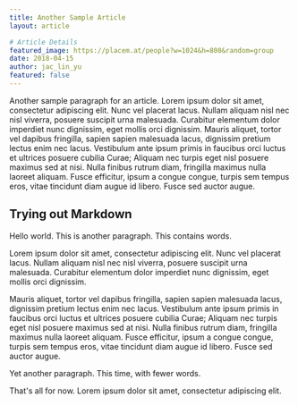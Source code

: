 ```yaml
---
title: Another Sample Article
layout: article

# Article Details
featured_image: https://placem.at/people?w=1024&h=800&random=group
date: 2018-04-15
author: jac_lin_yu
featured: false
---
```


Another sample paragraph for an article. Lorem ipsum dolor sit amet, consectetur adipiscing elit. Nunc vel placerat lacus. Nullam aliquam nisl nec nisl viverra, posuere suscipit urna malesuada. Curabitur elementum dolor imperdiet nunc dignissim, eget mollis orci dignissim. Mauris aliquet, tortor vel dapibus fringilla, sapien sapien malesuada lacus, dignissim pretium lectus enim nec lacus. Vestibulum ante ipsum primis in faucibus orci luctus et ultrices posuere cubilia Curae; Aliquam nec turpis eget nisl posuere maximus sed at nisi. Nulla finibus rutrum diam, fringilla maximus nulla laoreet aliquam. Fusce efficitur, ipsum a congue congue, turpis sem tempus eros, vitae tincidunt diam augue id libero. Fusce sed auctor augue.

## Trying out Markdown

Hello world. This is another paragraph. This contains words.

Lorem ipsum dolor sit amet, consectetur adipiscing elit. Nunc vel placerat lacus. Nullam aliquam nisl nec nisl viverra, posuere suscipit urna malesuada. Curabitur elementum dolor imperdiet nunc dignissim, eget mollis orci dignissim.

Mauris aliquet, tortor vel dapibus fringilla, sapien sapien malesuada lacus, dignissim pretium lectus enim nec lacus. Vestibulum ante ipsum primis in faucibus orci luctus et ultrices posuere cubilia Curae; Aliquam nec turpis eget nisl posuere maximus sed at nisi. Nulla finibus rutrum diam, fringilla maximus nulla laoreet aliquam. Fusce efficitur, ipsum a congue congue, turpis sem tempus eros, vitae tincidunt diam augue id libero. Fusce sed auctor augue.

Yet another paragraph. This time, with fewer words.

That's all for now. Lorem ipsum dolor sit amet, consectetur adipiscing elit.